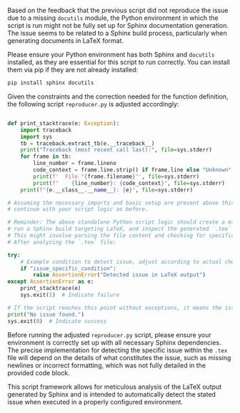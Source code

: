 Based on the feedback that the previous script did not reproduce the issue due to a missing `docutils` module, the Python environment in which the script is run might not be fully set up for Sphinx documentation generation. The issue seems to be related to a Sphinx build process, particularly when generating documents in LaTeX format.

Please ensure your Python environment has both Sphinx and `docutils` installed, as they are essential for this script to run correctly. You can install them via pip if they are not already installed:

```bash
pip install sphinx docutils
```

Given the constraints and the correction needed for the function definition, the following script `reproducer.py` is adjusted accordingly:

```python

def print_stacktrace(e: Exception):
    import traceback
    import sys
    tb = traceback.extract_tb(e.__traceback__)
    print("Traceback (most recent call last):", file=sys.stderr)
    for frame in tb:
        line_number = frame.lineno
        code_context = frame.line.strip() if frame.line else "Unknown"
        print(f'  File "{frame.filename}"', file=sys.stderr)
        print(f"    {line_number}: {code_context}", file=sys.stderr)
    print(f"{e.__class__.__name__}: {e}", file=sys.stderr)

# Assuming the necessary imports and basic setup are present above this line,
# continue with your script logic as before.

# Reminder: The above standalone Python script logic should create a minimal Sphinx project,
# run a Sphinx build targeting LaTeX, and inspect the generated `.tex` file for the issue.
# This might involve parsing the file content and checking for specific LaTeX formatting problems.
# After analyzing the `.tex` file:

try:
    # Example condition to detect issue, adjust according to actual checks needed
    if "issue_specific_condition":
        raise AssertionError("Detected issue in LaTeX output")
except AssertionError as e:
    print_stacktrace(e)
    sys.exit(1)  # Indicate failure

# If the script reaches this point without exceptions, it means the issue was not detected
print("No issue found.")
sys.exit(0)  # Indicate success
```

Before running the adjusted `reproducer.py` script, please ensure your environment is correctly set up with all necessary Sphinx dependencies. The precise implementation for detecting the specific issue within the `.tex` file will depend on the details of what constitutes the issue, such as missing newlines or incorrect formatting, which was not fully detailed in the provided code block.

This script framework allows for meticulous analysis of the LaTeX output generated by Sphinx and is intended to automatically detect the stated issue when executed in a properly configured environment.